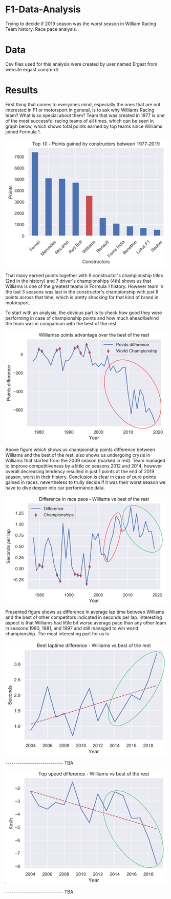 # F1-Data-Analysis

Trying to decide if 2019 season was the worst season in William Racing Team history. Race pace analysis.

# Data

Csv files used for this analysis were created by user named Ergast from website ergast.com/mrd/

# Results

First thing that comes to everyones mind, especially the ones that are not interested in F1 or motorsport in general, is to ask why Williams Racing team? What is so special about them?
Team that was created in 1977 is one of the most successful racing teams of all times, which can be seen in graph below, which shows total points earned by top teams since Williams joined Formula 1.

![Alt text](/Data/ConstructorsPoints.png?raw=true "Total points gained by top teams")

That many earned points together with 9 constructor's championship titles (2nd in the history) and 7 driver's championships (4th) shows us that Williams is one of the greatest teams in Formula 1 history.
However team in the last 3 seasons was last in the constructor's championship with just 8 points across that time, which is pretty shocking for that kind of brand in motorsport. 

To start with an analysis, the obvious part is to check how good they were performing in case of championship points and how much ahead/behind the team was in comparison with the best of the rest.

![Alt text](/Data/PointsDifference.PNG?raw=true "Points difference across F1 seasons")

Above figure which shows us championship points difference between Williams and the best of the rest, also shows us undergoing crysis in Williams that started from the 2009 season (marked in red). 
Team managed to improve competitiveness by a little on seasons 2012 and 2014, however overall decreasing tendency resulted in just 1 points at the end of 2019 season, worst in their history.
Conclusion is clear in case of pure points gained in races, nevertheless to trully decide if it was their worst season we have to dive deeper into car performance data.

![Alt text](/Data/PaceDifference.PNG?raw=true "Average pace difference across F1 seasons")

Presented figure shows us difference in average lap time between Williams and the best of other competitors indicated in seconds per lap. 
Interesting aspect is that Williams had little bit worse average pace than any other team in seasons 1980, 1981, and 1997 and still managed to win world championship.
The most interesting part for us is 

![Alt text](/Data/BestLapDifference.PNG?raw=true "Best lap time difference across F1 seasons")

---------------------------- TBA

![Alt text](/Data/TopSpeedDifference.PNG?raw=true "Top speed difference across F1 seasons")

---------------------------- TBA